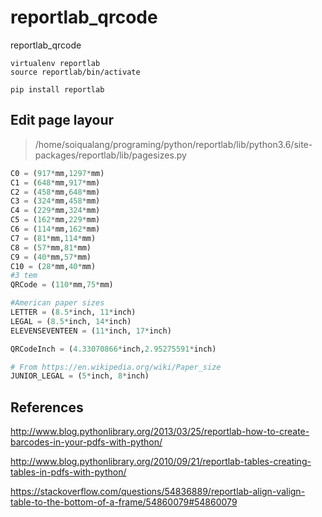 # reportlab_qrcode
reportlab_qrcode

```console
virtualenv reportlab
source reportlab/bin/activate

pip install reportlab
```

## Edit page layour

> /home/soiqualang/programing/python/reportlab/lib/python3.6/site-packages/reportlab/lib/pagesizes.py

```python
C0 = (917*mm,1297*mm)
C1 = (648*mm,917*mm)
C2 = (458*mm,648*mm)
C3 = (324*mm,458*mm)
C4 = (229*mm,324*mm)
C5 = (162*mm,229*mm)
C6 = (114*mm,162*mm)
C7 = (81*mm,114*mm)
C8 = (57*mm,81*mm)
C9 = (40*mm,57*mm)
C10 = (28*mm,40*mm)
#3 tem
QRCode = (110*mm,75*mm)

#American paper sizes
LETTER = (8.5*inch, 11*inch)
LEGAL = (8.5*inch, 14*inch)
ELEVENSEVENTEEN = (11*inch, 17*inch)

QRCodeInch = (4.33070866*inch,2.95275591*inch)

# From https://en.wikipedia.org/wiki/Paper_size
JUNIOR_LEGAL = (5*inch, 8*inch)
```


## References

http://www.blog.pythonlibrary.org/2013/03/25/reportlab-how-to-create-barcodes-in-your-pdfs-with-python/

http://www.blog.pythonlibrary.org/2010/09/21/reportlab-tables-creating-tables-in-pdfs-with-python/

https://stackoverflow.com/questions/54836889/reportlab-align-valign-table-to-the-bottom-of-a-frame/54860079#54860079